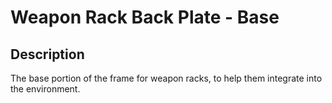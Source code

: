 # Weapon Rack Back Plate - Base

## Description

The base portion of the frame for weapon racks, to help them integrate into the environment.
